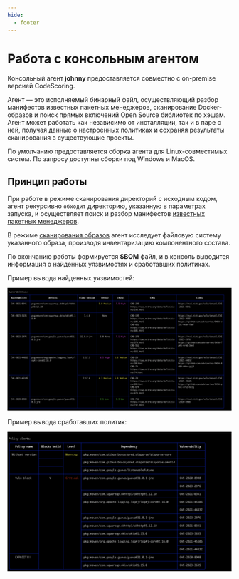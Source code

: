 ```yaml
---
hide:
  - footer
---
```


# Работа с консольным агентом

Консольный агент **johnny** предоставляется совместно с on-premise версией CodeScoring. 

Агент — это исполняемый бинарный файл, осуществляющий разбор манифестов известных пакетных менеджеров, сканирование Docker-образов и поиск прямых включений Open Source библиотек по хэшам. Агент может работать как независимо от инсталляции, так и в паре с ней, получая данные о настроенных политиках и сохраняя результаты сканирования в существующие проекты.

По умолчанию предоставляется сборка агента для Linux-совместимых систем. По запросу доступны сборки под Windows и MacOS.

## Принцип работы

При работе в режиме сканирования директорий с исходным кодом, агент рекурсивно `обходит` директорию, указанную в параметрах запуска, и осуществляет поиск и разбор манифестов [известных пакетных менеджеров](/supported-package-managers).

В режиме [сканирования образов](/agent/scan-docker) агент исследует файловую систему указанного образа, производя инвентаризацию компонентного состава.

По окончанию работы формируется **SBOM** файл, и в консоль выводится информация о найденных уязвимостях и сработавших политиках.

Пример вывода найденных уязвимостей:

![Johnny example with vulnerabilities](/assets/img/johnny_output_vulnerabilities.png)

Пример вывода сработавших политик:

![Johnny example with policy alerts](/assets/img/johnny_output_alerts.png)